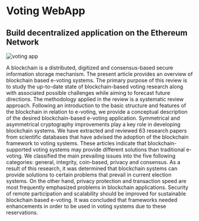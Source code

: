 # Voting WebApp
## Build  decentralized application on the Ethereum Network 
![voting app](https://cdn4.vectorstock.com/i/1000x1000/32/63/vote-online-design-vector-16913263.jpg)

A blockchain is a distributed, digitized and consensus-based secure information storage mechanism. The present article provides an overview of blockchain based e-voting systems. The primary purpose of this review is to study the up-to-date state of blockchain-based voting research along with associated possible challenges while aiming to forecast future directions. The methodology applied in the review is a systematic review approach. Following an introduction to the basic structure and features of the blockchain in relation to e-voting, we provide a conceptual description of the desired blockchain-based e-voting application. Symmetrical and asymmetrical cryptography improvements play a key role in developing blockchain systems. We have extracted and reviewed 63 research papers from scientific databases that have advised the adoption of the blockchain framework to voting systems. These articles indicate that blockchain-supported voting systems may provide different solutions than traditional e-voting. We classified the main prevailing issues into the five following categories: general, integrity, coin-based, privacy and consensus. As a result of this research, it was determined that blockchain systems can provide solutions to certain problems that prevail in current election systems. On the other hand, privacy protection and transaction speed are most frequently emphasized problems in blockchain applications. Security of remote participation and scalability should be improved for sustainable blockchain based e-voting. It was concluded that frameworks needed enhancements in order to be used in voting systems due to these reservations.
